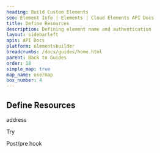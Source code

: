 ```yaml
---
heading: Build Custom Elements
seo: Element Info | Elements | Cloud Elements API Docs
title: Define Resources
description: Defining element name and authentication
layout: sidebarleft
apis: API Docs
platform: elementsbuilder
breadcrumbs: /docs/guides/home.html
parent: Back to Guides
order: 18
simple_map: true
map_name: usermap
box_number: 4
---
```


## Define Resources

address

Try

Post/pre hook
